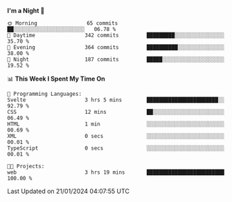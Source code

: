 <!--START_SECTION:waka-->
**I'm a Night 🦉** 

```text
🌞 Morning                65 commits          ██░░░░░░░░░░░░░░░░░░░░░░░   06.78 % 
🌆 Daytime                342 commits         █████████░░░░░░░░░░░░░░░░   35.70 % 
🌃 Evening                364 commits         ██████████░░░░░░░░░░░░░░░   38.00 % 
🌙 Night                  187 commits         █████░░░░░░░░░░░░░░░░░░░░   19.52 % 
```


📊 **This Week I Spent My Time On** 

```text
💬 Programming Languages: 
Svelte                   3 hrs 5 mins        ███████████████████████░░   92.79 % 
CSS                      12 mins             ██░░░░░░░░░░░░░░░░░░░░░░░   06.49 % 
HTML                     1 min               ░░░░░░░░░░░░░░░░░░░░░░░░░   00.69 % 
XML                      0 secs              ░░░░░░░░░░░░░░░░░░░░░░░░░   00.01 % 
TypeScript               0 secs              ░░░░░░░░░░░░░░░░░░░░░░░░░   00.01 % 

🐱‍💻 Projects: 
web                      3 hrs 19 mins       █████████████████████████   100.00 % 
```


 Last Updated on 21/01/2024 04:07:55 UTC
<!--END_SECTION:waka-->
